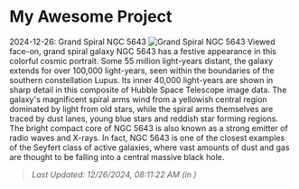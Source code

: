 # My Awesome Project

<!-- APOD Start -->
2024-12-26: Grand Spiral NGC 5643
![Grand Spiral NGC 5643](https://apod.nasa.gov/apod/image/2412/Hubble_NGC5643_potw2450a1024.jpg)
Viewed face-on, grand spiral galaxy NGC 5643 has a festive appearance in this colorful cosmic portrait. Some 55 million light-years distant, the galaxy extends for over 100,000 light-years, seen within the boundaries of the southern constellation Lupus. Its inner 40,000 light-years are shown in sharp detail in this composite of Hubble Space Telescope image data. The galaxy's magnificent spiral arms wind from a yellowish central region dominated by light from old stars, while the spiral arms themselves are traced by dust lanes, young blue stars and reddish star forming regions. The bright compact core of NGC 5643 is also known as a strong emitter of radio waves and X-rays. In fact, NGC 5643 is one of the closest examples of the Seyfert class of active galaxies, where vast amounts of dust and gas are thought to be falling into a central massive black hole.
> _Last Updated: 12/26/2024, 08:11:22 AM (in )_
<!-- APOD End -->

